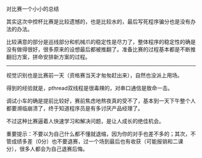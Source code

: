 对比赛一个小小的总结

其实这次中控杯比赛是比较遗憾的，也是比较水的，最后写死程序骗分也是没有办法的办法。

比较满意的部分是巡线部分和机械爪的稳定性是尽力了，整体程序的稳定性的确是没有做得很好，很多原来的设想最后都被推翻了。准备比赛的过程基本都是不断推翻旧方案，拼命安排新方案的过程。

--------------------

视觉识别也是比赛前一天（资格赛当天才匆匆赶出来），自然也没派上用场。

得到的经验就是，pthread双线程是很毒辣的，对串口通信是致命一击。

调试小车的确是提前比较好，赛前焦虑地熬夜真的受不了，基本到一天下午整个人都要濒临崩溃了，终于知道程序员是有多讨厌产品经理了。

不过这种比赛逼着人快速学习和解决问题，是让人成长的绝佳机会。

重要提示：不要以为自己什么都不懂就退缩，因为你的对手也差不多的；其次，不管成绩多差（0分）也不要退赛，过一个场到最后也有收获（可能报销和二课分），很多人都会为自己退赛后悔。
